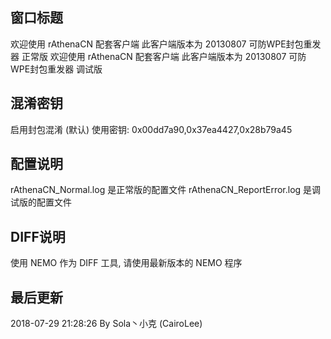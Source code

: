 
窗口标题
----------------
欢迎使用 rAthenaCN 配套客户端 此客户端版本为 20130807 可防WPE封包重发器 正常版
欢迎使用 rAthenaCN 配套客户端 此客户端版本为 20130807 可防WPE封包重发器 调试版

混淆密钥
----------------
启用封包混淆 (默认)
使用密钥: 0x00dd7a90,0x37ea4427,0x28b79a45

配置说明
----------------
rAthenaCN_Normal.log 是正常版的配置文件
rAthenaCN_ReportError.log 是调试版的配置文件

DIFF说明
----------------
使用 NEMO 作为 DIFF 工具, 请使用最新版本的 NEMO 程序

最后更新
----------------
2018-07-29 21:28:26 By Sola丶小克 (CairoLee)
